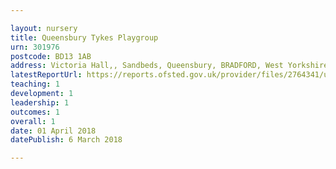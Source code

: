 ```yaml
---

layout: nursery
title: Queensbury Tykes Playgroup
urn: 301976
postcode: BD13 1AB
address: Victoria Hall,, Sandbeds, Queensbury, BRADFORD, West Yorkshire, BD13 1AB
latestReportUrl: https://reports.ofsted.gov.uk/provider/files/2764341/urn/301976.pdf
teaching: 1
development: 1
leadership: 1
outcomes: 1
overall: 1
date: 01 April 2018 
datePublish: 6 March 2018

---
```

